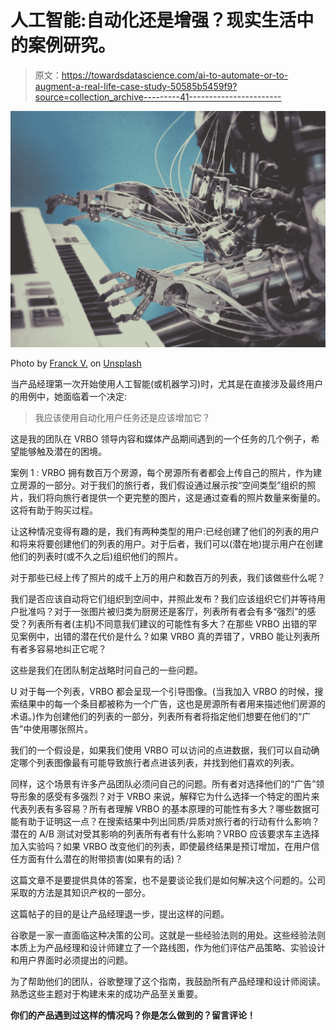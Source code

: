 # 人工智能:自动化还是增强？现实生活中的案例研究。

> 原文：<https://towardsdatascience.com/ai-to-automate-or-to-augment-a-real-life-case-study-50585b5459f9?source=collection_archive---------41----------------------->

![](img/334c7e5d83565b003c4134570d7dc7a6.png)

Photo by [Franck V.](https://unsplash.com/@franckinjapan?utm_source=unsplash&utm_medium=referral&utm_content=creditCopyText) on [Unsplash](https://unsplash.com/search/photos/machine-learning?utm_source=unsplash&utm_medium=referral&utm_content=creditCopyText)

当产品经理第一次开始使用人工智能(或机器学习)时，尤其是在直接涉及最终用户的用例中，她面临着一个决定:

> 我应该使用自动化用户任务还是应该增加它？

这是我的团队在 VRBO 领导内容和媒体产品期间遇到的一个任务的几个例子，希望能够触及潜在的困境。

案例 1 : VRBO 拥有数百万个房源，每个房源所有者都会上传自己的照片，作为建立房源的一部分。对于我们的旅行者，我们假设通过展示按“空间类型”组织的照片，我们将向旅行者提供一个更完整的图片，这是通过查看的照片数量来衡量的。这将有助于购买过程。

让这种情况变得有趣的是，我们有两种类型的用户:已经创建了他们的列表的用户和将来将要创建他们的列表的用户。对于后者，我们可以(潜在地)提示用户在创建他们的列表时(或不久之后)组织他们的照片。

对于那些已经上传了照片的成千上万的用户和数百万的列表，我们该做些什么呢？

我们是否应该自动将它们组织到空间中，并照此发布？我们应该组织它们并等待用户批准吗？对于一张图片被归类为厨房还是客厅，列表所有者会有多“强烈”的感受？列表所有者(主机)不同意我们建议的可能性有多大？在那些 VRBO 出错的罕见案例中，出错的潜在代价是什么？如果 VRBO 真的弄错了，VRBO 能让列表所有者多容易地纠正它呢？

这些是我们在团队制定战略时问自己的一些问题。

U 对于每一个列表，VRBO 都会呈现一个引导图像。(当我加入 VRBO 的时候，搜索结果中的每一个条目都被称为一个广告，这也是房源所有者用来描述他们房源的术语。)作为创建他们的列表的一部分，列表所有者将指定他们想要在他们的“广告”中使用哪张照片。

我们的一个假设是，如果我们使用 VRBO 可以访问的点进数据，我们可以自动确定哪个列表图像最有可能导致旅行者点进该列表，并找到他们喜欢的列表。

同样，这个场景有许多产品团队必须问自己的问题。所有者对选择他们的“广告”领导形象的感受有多强烈？对于 VRBO 来说，解释它为什么选择一个特定的图片来代表列表有多容易？所有者理解 VRBO 的基本原理的可能性有多大？哪些数据可能有助于证明这一点？在搜索结果中列出同质/异质对旅行者的行动有什么影响？潜在的 A/B 测试对受其影响的列表所有者有什么影响？VRBO 应该要求车主选择加入实验吗？如果 VRBO 改变他们的列表，即使最终结果是预订增加，在用户信任方面有什么潜在的附带损害(如果有的话)？

这篇文章不是要提供具体的答案，也不是要谈论我们是如何解决这个问题的。公司采取的方法是其知识产权的一部分。

这篇帖子的目的是让产品经理退一步，提出这样的问题。

谷歌是一家一直面临这种决策的公司。这就是一些经验法则的用处。这些经验法则本质上为产品经理和设计师建立了一个路线图，作为他们评估产品策略、实验设计和用户界面时必须提出的问题。

为了帮助他们的团队，谷歌整理了这个指南，我鼓励所有产品经理和设计师阅读。熟悉这些主题对于构建未来的成功产品至关重要。

**你们的产品遇到过这样的情况吗？你是怎么做到的？留言评论！**